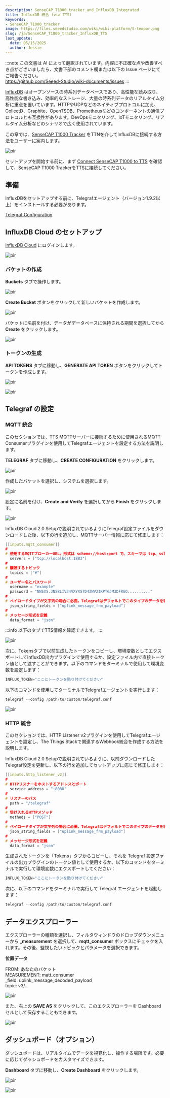 ```yaml
---
description: SenseCAP_T1000_tracker_and_InfluxDB_Integrated
title: InfluxDB 統合 (via TTS)
keywords:
- SenseCAP_T1000_tracker
image: https://files.seeedstudio.com/wiki/wiki-platform/S-tempor.png
slug: /ja/SenseCAP_T1000_tracker_InfluxDB_TTS
last_update:
  date: 05/15/2025
  author: Jessie
---
```

:::note
この文書は AI によって翻訳されています。内容に不正確な点や改善すべき点がございましたら、文書下部のコメント欄または以下の Issue ページにてご報告ください。  
https://github.com/Seeed-Studio/wiki-documents/issues
:::

[InfluxDB](https://docs.influxdata.com/influxdb/v2.0/get-started/) はオープンソースの時系列データベースであり、高性能な読み取り、高性能な書き込み、効率的なストレージ、大量の時系列データのリアルタイム分析に重点を置いています。HTTPやUDPなどのネイティブプロトコルに加え、CollectD、Graphite、OpenTSDB、Prometheusなどのコンポーネントの通信プロトコルとも互換性があります。DevOpsモニタリング、IoTモニタリング、リアルタイム分析などのシナリオで広く使用されています。

この章では、[SenseCAP T1000 Tracker](https://www.seeedstudio.com/SenseCAP-Card-Tracker-T1000-A-p-5697.html) をTTNを介してInfluxDBに接続する方法をユーザーに案内します。

<p style={{textAlign: 'center'}}><img src="https://files.seeedstudio.com/wiki/SenseCAP/Tracker/influx_sense.png" alt="pir" width={800} height="auto" /></p>

セットアップを開始する前に、まず [Connect SenseCAP T1000 to TTS](https://wiki.seeedstudio.com/ja/SenseCAP_T1000_tracker_TTN) を確認して、SenseCAP T1000 TrackerをTTSに接続してください。

## 準備

InfluxDBをセットアップする前に、Telegrafエージェント（バージョン1.9.2以上）をインストールする必要があります。

[Telegraf Configuration](https://docs.influxdata.com/influxdb/v2.0/telegraf-configs)

## InfluxDB Cloud のセットアップ

[InfluxDB Cloud](https://us-east-1-1.aws.cloud2.influxdata.com/) にログインします。

<p style={{textAlign: 'center'}}><img src="https://files.seeedstudio.com/wiki/SenseCAP/Tracker/buckets.png" alt="pir" width={800} height="auto" /></p>

### バケットの作成

**Buckets** タブで操作します。

<p style={{textAlign: 'center'}}><img src="https://files.seeedstudio.com/wiki/SenseCAP/Tracker/buckets.png" alt="pir" width={800} height="auto" /></p>

**Create Bucket** ボタンをクリックして新しいバケットを作成します。

<p style={{textAlign: 'center'}}><img src="https://files.seeedstudio.com/wiki/SenseCAP/Tracker/createbucket.png" alt="pir" width={800} height="auto" /></p>

バケットに名前を付け、データがデータベースに保持される期間を選択してから **Create** をクリックします。

<p style={{textAlign: 'center'}}><img src="https://files.seeedstudio.com/wiki/SenseCAP/Tracker/create_done.png" alt="pir" width={800} height="auto" /></p>

### トークンの生成

**API TOKENS** タブに移動し、**GENERATE API TOKEN** ボタンをクリックしてトークンを作成します。

<p style={{textAlign: 'center'}}><img src="https://files.seeedstudio.com/wiki/SenseCAP/Tracker/get_token.png" alt="pir" width={800} height="auto" /></p>

<p style={{textAlign: 'center'}}><img src="https://files.seeedstudio.com/wiki/SenseCAP/Tracker/create_done.png" alt="pir" width={800} height="auto" /></p>

## Telegraf の設定

### MQTT 統合

このセクションでは、TTS MQTTサーバーに接続するために使用されるMQTT Consumerプラグインを使用してTelegrafエージェントを設定する方法を説明します。

**TELEGRAF** タブに移動し、**CREATE CONFIGURATION** をクリックします。

<p style={{textAlign: 'center'}}><img src="https://files.seeedstudio.com/wiki/SenseCAP/Tracker/telegraf.png" alt="pir" width={800} height="auto" /></p>

作成したバケットを選択し、システムを選択します。

<p style={{textAlign: 'center'}}><img src="https://files.seeedstudio.com/wiki/SenseCAP/Tracker/create_telegraf.png" alt="pir" width={800} height="auto" /></p>

設定に名前を付け、**Create and Verify** を選択してから **Finish** をクリックします。

<p style={{textAlign: 'center'}}><img src="https://files.seeedstudio.com/wiki/SenseCAP/Tracker/download_config.png" alt="pir" width={800} height="auto" /></p>

InfluxDB Cloud 2.0 Setupで説明されているようにTelegraf設定ファイルをダウンロードした後、以下の行を追加し、MQTTサーバー情報に応じて修正します：

```cpp
[[inputs.mqtt_consumer]]
#
# 使用するMQTTブローカーURL。形式は scheme://host:port で、スキーマは tcp、ssl、または ws を指定できます。
  servers = ["tcp://localhost:1883"]
#
# 購読するトピック
  topics = ["#"]
#
# ユーザー名とパスワード
  username = "example"
  password = "NNSXS.JNSBLIV34VXYXS7D4ZWV2IKPTGJM3DFRGO.........."
#
# ペイロードタイプが文字列の場合に必要。Telegrafはデフォルトでこのタイプのデータを転送しません。
  json_string_fields = ["uplink_message_frm_payload"]
#
# メッセージ形式を定義
  data_format = "json"
```

:::info
以下のタブでTTS情報を確認できます。
:::

<p style={{textAlign: 'center'}}><img src="https://files.seeedstudio.com/wiki/SenseCAP/Tracker/TTS_info.png" alt="pir" width={800} height="auto" /></p>

次に、Tokensタブで以前生成したトークンをコピーし、環境変数としてエクスポートしてInfluxDB出力プラグインで使用するか、設定ファイル内で直接トークン値として渡すことができます。以下のコマンドをターミナルで使用して環境変数を設定します：

```cpp
INFLUX_TOKEN="ここにトークンを貼り付けてください"
```

以下のコマンドを使用してターミナルでTelegrafエージェントを実行します：

```cpp
telegraf --config /path/to/custom/telegraf.conf
```

<p style={{textAlign: 'center'}}><img src="https://files.seeedstudio.com/wiki/SenseCAP/Tracker/connected_MQTT.png" alt="pir" width={800} height="auto" /></p>

### HTTP 統合

このセクションでは、HTTP Listener v2プラグインを使用してTelegrafエージェントを設定し、The Things Stackで関連するWebhook統合を作成する方法を説明します。

InfluxDB Cloud 2.0 Setupで説明されているように、以前ダウンロードしたTelegraf設定を更新し、以下の行を追加してセットアップに応じて修正します：

```cpp
[[inputs.http_listener_v2]]
#
# HTTPリスナーをホストするアドレスとポート
  service_address = ":8080"
#
# リスナーのパス
  path = "/telegraf"
#
# 受け入れるHTTPメソッド
  methods = ["POST"]
#
# ペイロードタイプが文字列の場合に必要。Telegrafはデフォルトでこのタイプのデータを転送しません。
  json_string_fields = ["uplink_message_frm_payload"]
#
# メッセージ形式を定義
  data_format = "json"
```

生成されたトークンを「Tokens」タブからコピーし、それを Telegraf 設定ファイルの出力プラグインのトークン値として使用するか、以下のコマンドをターミナルで実行して環境変数にエクスポートしてください：

```cpp
INFLUX_TOKEN="ここにトークンを貼り付けてください"
```

次に、以下のコマンドをターミナルで実行して Telegraf エージェントを起動します：

```cpp
telegraf --config /path/to/custom/telegraf.conf
```

## データエクスプローラー

エクスプローラーの種類を選択し、フィルタウィンドウのドロップダウンメニューから **_measurement** を選択して、**mqtt_consumer** ボックスにチェックを入れます。その後、監視したいトピックとパラメータを選択できます。

**位置データ**

FROM: あなたのバケット <br />
MEASUREMENT: matt_consumer <br />
_field: uplink_message_decoded_payload <br />
topic: v3/...

<p style={{textAlign: 'center'}}><img src="https://files.seeedstudio.com/wiki/SenseCAP/Tracker/map-done.png" alt="pir" width={800} height="auto" /></p>

また、右上の **SAVE AS** をクリックして、このエクスプローラーを Dashboard セルとして保存することもできます。

<p style={{textAlign: 'center'}}><img src="https://files.seeedstudio.com/wiki/SenseCAP/Tracker/saveas.png" alt="pir" width={800} height="auto" /></p>

## ダッシュボード（オプション）

ダッシュボードは、リアルタイムでデータを視覚化し、操作する場所です。必要に応じてダッシュボードをカスタマイズできます。

**Dashboard** タブに移動し、**Create Dashboard** をクリックします。
<p style={{textAlign: 'center'}}><img src="https://files.seeedstudio.com/wiki/SenseCAP/Tracker/create_dashboard.png" alt="pir" width={800} height="auto" /></p>

<p style={{textAlign: 'center'}}><img src="https://files.seeedstudio.com/wiki/SenseCAP/Tracker/influx_dashbaord.png" alt="pir" width={800} height="auto" /></p>